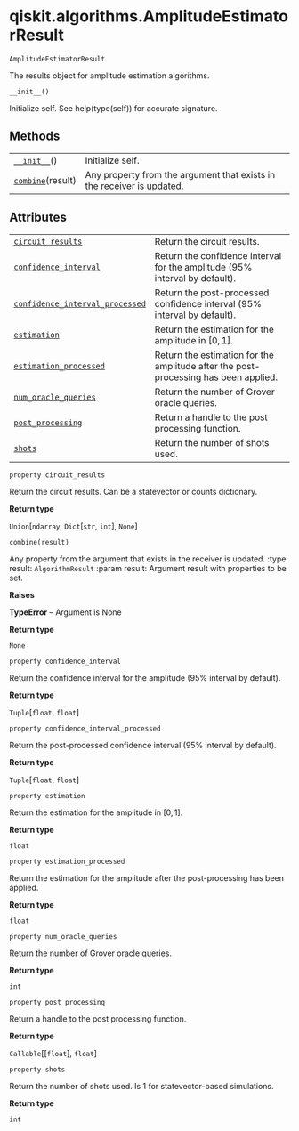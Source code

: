 # qiskit.algorithms.AmplitudeEstimatorResult



`AmplitudeEstimatorResult`

The results object for amplitude estimation algorithms.



`__init__()`

Initialize self. See help(type(self)) for accurate signature.

## Methods

|                                                                                                                               |                                                                        |
| ----------------------------------------------------------------------------------------------------------------------------- | ---------------------------------------------------------------------- |
| [`__init__`](#qiskit.algorithms.AmplitudeEstimatorResult.__init__ "qiskit.algorithms.AmplitudeEstimatorResult.__init__")()    | Initialize self.                                                       |
| [`combine`](#qiskit.algorithms.AmplitudeEstimatorResult.combine "qiskit.algorithms.AmplitudeEstimatorResult.combine")(result) | Any property from the argument that exists in the receiver is updated. |

## Attributes

|                                                                                                                                                                                         |                                                                                     |
| --------------------------------------------------------------------------------------------------------------------------------------------------------------------------------------- | ----------------------------------------------------------------------------------- |
| [`circuit_results`](#qiskit.algorithms.AmplitudeEstimatorResult.circuit_results "qiskit.algorithms.AmplitudeEstimatorResult.circuit_results")                                           | Return the circuit results.                                                         |
| [`confidence_interval`](#qiskit.algorithms.AmplitudeEstimatorResult.confidence_interval "qiskit.algorithms.AmplitudeEstimatorResult.confidence_interval")                               | Return the confidence interval for the amplitude (95% interval by default).         |
| [`confidence_interval_processed`](#qiskit.algorithms.AmplitudeEstimatorResult.confidence_interval_processed "qiskit.algorithms.AmplitudeEstimatorResult.confidence_interval_processed") | Return the post-processed confidence interval (95% interval by default).            |
| [`estimation`](#qiskit.algorithms.AmplitudeEstimatorResult.estimation "qiskit.algorithms.AmplitudeEstimatorResult.estimation")                                                          | Return the estimation for the amplitude in $[0, 1]$.                                |
| [`estimation_processed`](#qiskit.algorithms.AmplitudeEstimatorResult.estimation_processed "qiskit.algorithms.AmplitudeEstimatorResult.estimation_processed")                            | Return the estimation for the amplitude after the post-processing has been applied. |
| [`num_oracle_queries`](#qiskit.algorithms.AmplitudeEstimatorResult.num_oracle_queries "qiskit.algorithms.AmplitudeEstimatorResult.num_oracle_queries")                                  | Return the number of Grover oracle queries.                                         |
| [`post_processing`](#qiskit.algorithms.AmplitudeEstimatorResult.post_processing "qiskit.algorithms.AmplitudeEstimatorResult.post_processing")                                           | Return a handle to the post processing function.                                    |
| [`shots`](#qiskit.algorithms.AmplitudeEstimatorResult.shots "qiskit.algorithms.AmplitudeEstimatorResult.shots")                                                                         | Return the number of shots used.                                                    |



`property circuit_results`

Return the circuit results. Can be a statevector or counts dictionary.

**Return type**

`Union`\[`ndarray`, `Dict`\[`str`, `int`], `None`]



`combine(result)`

Any property from the argument that exists in the receiver is updated. :type result: `AlgorithmResult` :param result: Argument result with properties to be set.

**Raises**

**TypeError** – Argument is None

**Return type**

`None`



`property confidence_interval`

Return the confidence interval for the amplitude (95% interval by default).

**Return type**

`Tuple`\[`float`, `float`]



`property confidence_interval_processed`

Return the post-processed confidence interval (95% interval by default).

**Return type**

`Tuple`\[`float`, `float`]



`property estimation`

Return the estimation for the amplitude in $[0, 1]$.

**Return type**

`float`



`property estimation_processed`

Return the estimation for the amplitude after the post-processing has been applied.

**Return type**

`float`



`property num_oracle_queries`

Return the number of Grover oracle queries.

**Return type**

`int`



`property post_processing`

Return a handle to the post processing function.

**Return type**

`Callable`\[\[`float`], `float`]



`property shots`

Return the number of shots used. Is 1 for statevector-based simulations.

**Return type**

`int`
